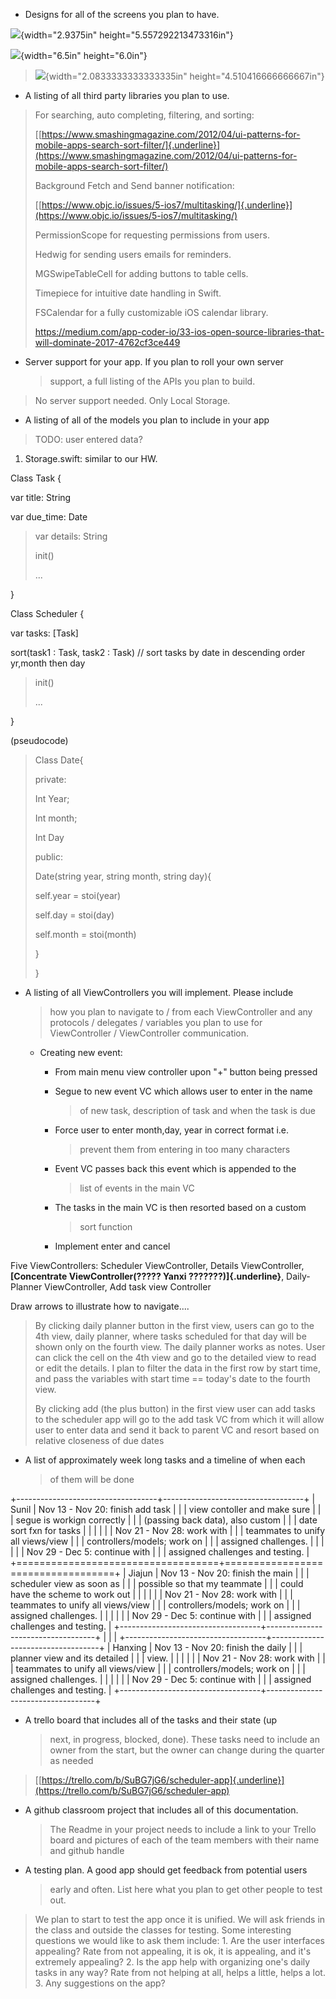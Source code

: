 -   Designs for all of the screens you plan to have.

![](media/image2.png){width="2.9375in" height="5.557292213473316in"}

![](media/image1.png){width="6.5in" height="6.0in"}

> ![](media/image3.png){width="2.0833333333333335in"
> height="4.510416666666667in"}

-   A listing of all third party libraries you plan to use.

> For searching, auto completing, filtering, and sorting:
>
> [[https://www.smashingmagazine.com/2012/04/ui-patterns-for-mobile-apps-search-sort-filter/]{.underline}](https://www.smashingmagazine.com/2012/04/ui-patterns-for-mobile-apps-search-sort-filter/)
>
> Background Fetch and Send banner notification:
>
> [[https://www.objc.io/issues/5-ios7/multitasking/]{.underline}](https://www.objc.io/issues/5-ios7/multitasking/)
>
> PermissionScope for requesting permissions from users.
>
> Hedwig for sending users emails for reminders.
>
> MGSwipeTableCell for adding buttons to table cells.
>
> Timepiece for intuitive date handling in Swift.
>
> FSCalendar for a fully customizable iOS calendar library.
>
> https://medium.com/app-coder-io/33-ios-open-source-libraries-that-will-dominate-2017-4762cf3ce449

-   Server support for your app. If you plan to roll your own server
    > support, a full listing of the APIs you plan to build.

> No server support needed. Only Local Storage.

-   A listing of all of the models you plan to include in your app

> TODO: user entered data?

1.  Storage.swift: similar to our HW.

Class Task {

var title: String

var due\_time: Date

> var details: String
>
> init()
>
> ...

}

Class Scheduler {

var tasks: \[Task\]

sort(task1 : Task, task2 : Task) // sort tasks by date in descending
order yr,month then day

> init()
>
> ...

}

(pseudocode)

> Class Date{
>
> private:
>
> Int Year;
>
> Int month;
>
> Int Day
>
> public:
>
> Date(string year, string month, string day){
>
> self.year = stoi(year)
>
> self.day = stoi(day)
>
> self.month = stoi(month)
>
> }
>
> }

-   A listing of all ViewControllers you will implement. Please include
    > how you plan to navigate to / from each ViewController and any
    > protocols / delegates / variables you plan to use for
    > ViewController / ViewController communication.

    -   Creating new event:

        -   From main menu view controller upon "+" button being pressed

        -   Segue to new event VC which allows user to enter in the name
            > of new task, description of task and when the task is due

        -   Force user to enter month,day, year in correct format i.e.
            > prevent them from entering in too many characters

        -   Event VC passes back this event which is appended to the
            > list of events in the main VC

        -   The tasks in the main VC is then resorted based on a custom
            > sort function

        -   Implement enter and cancel

Five ViewControllers: Scheduler ViewController, Details ViewController,
**[Concentrate ViewController(????? Yanxi ???????)]{.underline}**,
Daily-Planner ViewController, Add task view Controller

Draw arrows to illustrate how to navigate....

> By clicking daily planner button in the first view, users can go to
> the 4th view, daily planner, where tasks scheduled for that day will
> be shown only on the fourth view. The daily planner works as notes.
> User can click the cell on the 4th view and go to the detailed view to
> read or edit the details. I plan to filter the data in the first row
> by start time, and pass the variables with start time == today's date
> to the fourth view.
>
> By clicking add (the plus button) in the first view user can add tasks
> to the scheduler app will go to the add task VC from which it will
> allow user to enter data and send it back to parent VC and resort
> based on relative closeness of due dates

-   A list of approximately week long tasks and a timeline of when each
    > of them will be done

+-----------------------------------+-----------------------------------+
| Sunil                             | Nov 13 - Nov 20: finish add task  |
|                                   | view contoller and make sure      |
|                                   | segue is workign correctly        |
|                                   | (passing back data), also custom  |
|                                   | date sort fxn for tasks           |
|                                   |                                   |
|                                   | Nov 21 - Nov 28: work with        |
|                                   | teammates to unify all views/view |
|                                   | controllers/models; work on       |
|                                   | assigned challenges.              |
|                                   |                                   |
|                                   | Nov 29 - Dec 5: continue with     |
|                                   | assigned challenges and testing.  |
+===================================+===================================+
| Jiajun                            | Nov 13 - Nov 20: finish the main  |
|                                   | scheduler view as soon as         |
|                                   | possible so that my teammate      |
|                                   | could have the scheme to work out |
|                                   |                                   |
|                                   | Nov 21 - Nov 28: work with        |
|                                   | teammates to unify all views/view |
|                                   | controllers/models; work on       |
|                                   | assigned challenges.              |
|                                   |                                   |
|                                   | Nov 29 - Dec 5: continue with     |
|                                   | assigned challenges and testing.  |
+-----------------------------------+-----------------------------------+
|                                   |                                   |
+-----------------------------------+-----------------------------------+
| Hanxing                           | Nov 13 - Nov 20: finish the daily |
|                                   | planner view and its detailed     |
|                                   | view.                             |
|                                   |                                   |
|                                   | Nov 21 - Nov 28: work with        |
|                                   | teammates to unify all views/view |
|                                   | controllers/models; work on       |
|                                   | assigned challenges.              |
|                                   |                                   |
|                                   | Nov 29 - Dec 5: continue with     |
|                                   | assigned challenges and testing.  |
+-----------------------------------+-----------------------------------+

-   A trello board that includes all of the tasks and their state (up
    > next, in progress, blocked, done). These tasks need to include an
    > owner from the start, but the owner can change during the quarter
    > as needed

> [[https://trello.com/b/SuBG7jG6/scheduler-app]{.underline}](https://trello.com/b/SuBG7jG6/scheduler-app)

-   A github classroom project that includes all of this documentation.
    > The Readme in your project needs to include a link to your Trello
    > board and pictures of each of the team members with their name and
    > github handle

-   A testing plan. A good app should get feedback from potential users
    > early and often. List here what you plan to get other people to
    > test out.

> We plan to start to test the app once it is unified. We will ask
> friends in the class and outside the classes for testing. Some
> interesting questions we would like to ask them include: 1. Are the
> user interfaces appealing? Rate from not appealing, it is ok, it is
> appealing, and it's extremely appealing? 2. Is the app help with
> organizing one's daily tasks in any way? Rate from not helping at all,
> helps a little, helps a lot. 3. Any suggestions on the app?
